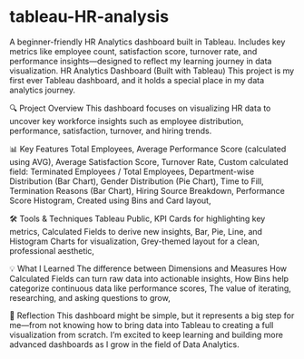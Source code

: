 # tableau-HR-analysis
A beginner-friendly HR Analytics dashboard built in Tableau. Includes key metrics like employee count, satisfaction score, turnover rate, and performance insights—designed to reflect my learning journey in data visualization.
HR Analytics Dashboard (Built with Tableau)
This project is my first ever Tableau dashboard, and it holds a special place in my data analytics journey.

🔍 Project Overview
This dashboard focuses on visualizing HR data to uncover key workforce insights such as employee distribution, performance, satisfaction, turnover, and hiring trends.

📊 Key Features
Total Employees,
Average Performance Score (calculated using AVG),
Average Satisfaction Score,
Turnover Rate,
Custom calculated field: Terminated Employees / Total Employees,
Department-wise Distribution (Bar Chart),
Gender Distribution (Pie Chart),
Time to Fill,
Termination Reasons (Bar Chart),
Hiring Source Breakdown,
Performance Score Histogram,
Created using Bins and Card layout,

🛠️ Tools & Techniques
Tableau Public,
KPI Cards for highlighting key metrics,
Calculated Fields to derive new insights,
Bar, Pie, Line, and Histogram Charts for visualization,
Grey-themed layout for a clean, professional aesthetic,

💡 What I Learned
The difference between Dimensions and Measures
How Calculated Fields can turn raw data into actionable insights,
How Bins help categorize continuous data like performance scores,
The value of iterating, researching, and asking questions to grow,

📌 Reflection
This dashboard might be simple, but it represents a big step for me—from not knowing how to bring data into Tableau to creating a full visualization from scratch.
I’m excited to keep learning and building more advanced dashboards as I grow in the field of Data Analytics.


